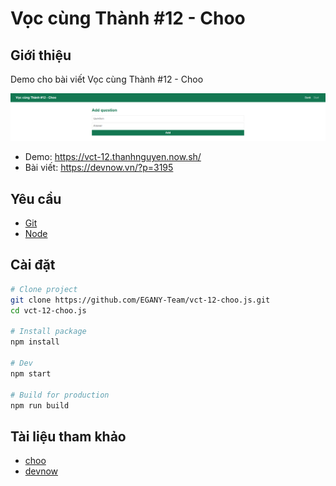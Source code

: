 # Vọc cùng Thành #12 - Choo

## Giới thiệu

Demo cho bài viết Vọc cùng Thành #12 - Choo

![demo preview](./demo.png)

- Demo: https://vct-12.thanhnguyen.now.sh/
- Bài viết: https://devnow.vn/?p=3195

## Yêu cầu

- [Git][git]
- [Node][node]

## Cài đặt

```bash
# Clone project
git clone https://github.com/EGANY-Team/vct-12-choo.js.git
cd vct-12-choo.js

# Install package
npm install

# Dev 
npm start

# Build for production
npm run build
```

## Tài liệu tham khảo

- [choo][choo]
- [devnow][devnow]

[git]: https://git-scm.com
[node]: https://nodejs.org
[choo]: https://choo.io
[devnow]: https://devnow.vn

